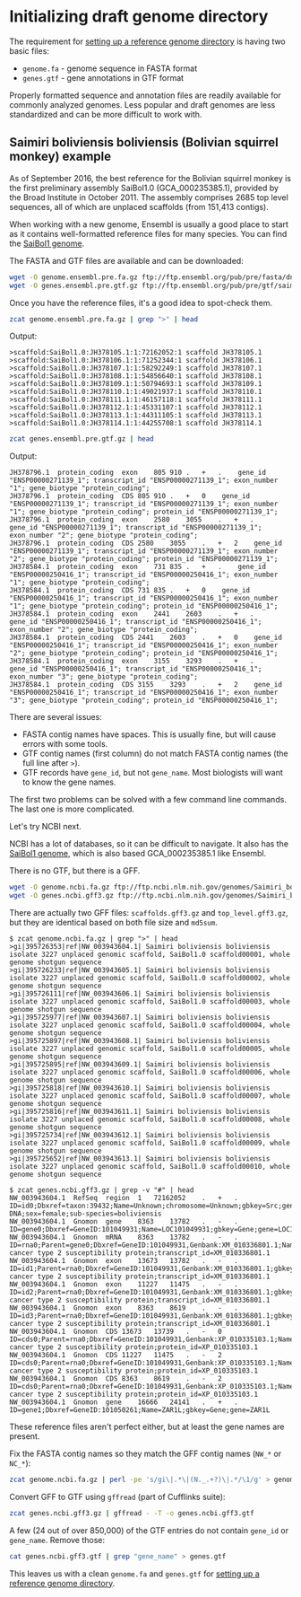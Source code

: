 # Initializing draft genome directory


The requirement for [setting up a reference genome directory](https://github.com/igordot/genomics/blob/master/workflows/ref-genome-init.md) is having two basic files:

* `genome.fa` - genome sequence in FASTA format
* `genes.gtf` - gene annotations in GTF format

Properly formatted sequence and annotation files are readily available for commonly analyzed genomes. Less popular and 
draft genomes are less standardized and can be more difficult to work with.

## Saimiri boliviensis boliviensis (Bolivian squirrel monkey) example

As of September 2016, the best reference for the Bolivian squirrel monkey is the first preliminary assembly SaiBol1.0 
(GCA_000235385.1), provided by the Broad Institute in October 2011. The assembly comprises 2685 top level sequences, all 
of which are unplaced scaffolds (from 151,413 contigs).

When working with a new genome, Ensembl is usually a good place to start as it contains well-formatted reference files for 
many species. You can find the [SaiBol1 genome](http://pre.ensembl.org/Saimiri_boliviensis/Info/Index).

The FASTA and GTF files are available and can be downloaded:

```bash
wget -O genome.ensembl.pre.fa.gz ftp://ftp.ensembl.org/pub/pre/fasta/dna/saimiri_boliviensis/Saimiri_boliviensis.SaiBol1.0.dna_rm.toplevel.fa.gz
wget -O genes.ensembl.pre.gtf.gz ftp://ftp.ensembl.org/pub/pre/gtf/saimiri_boliviensis/SaiBol1.0.genes.gtf.gz
```

Once you have the reference files, it's a good idea to spot-check them.

```bash
zcat genome.ensembl.pre.fa.gz | grep ">" | head
```

Output:

```
>scaffold:SaiBol1.0:JH378105.1:1:72162052:1 scaffold JH378105.1
>scaffold:SaiBol1.0:JH378106.1:1:71252344:1 scaffold JH378106.1
>scaffold:SaiBol1.0:JH378107.1:1:58292249:1 scaffold JH378107.1
>scaffold:SaiBol1.0:JH378108.1:1:54856640:1 scaffold JH378108.1
>scaffold:SaiBol1.0:JH378109.1:1:50794693:1 scaffold JH378109.1
>scaffold:SaiBol1.0:JH378110.1:1:49021937:1 scaffold JH378110.1
>scaffold:SaiBol1.0:JH378111.1:1:46157118:1 scaffold JH378111.1
>scaffold:SaiBol1.0:JH378112.1:1:45331107:1 scaffold JH378112.1
>scaffold:SaiBol1.0:JH378113.1:1:44311105:1 scaffold JH378113.1
>scaffold:SaiBol1.0:JH378114.1:1:44255708:1 scaffold JH378114.1
```

```bash
zcat genes.ensembl.pre.gtf.gz | head
```

Output:

```
JH378796.1	protein_coding	exon	805	910	.	+	.	 gene_id "ENSP00000271139_1"; transcript_id "ENSP00000271139_1"; exon_number "1"; gene_biotype "protein_coding";
JH378796.1	protein_coding	CDS	805	910	.	+	0	 gene_id "ENSP00000271139_1"; transcript_id "ENSP00000271139_1"; exon_number "1"; gene_biotype "protein_coding"; protein_id "ENSP00000271139_1";
JH378796.1	protein_coding	exon	2580	3055	.	+	.	 gene_id "ENSP00000271139_1"; transcript_id "ENSP00000271139_1"; exon_number "2"; gene_biotype "protein_coding";
JH378796.1	protein_coding	CDS	2580	3055	.	+	2	 gene_id "ENSP00000271139_1"; transcript_id "ENSP00000271139_1"; exon_number "2"; gene_biotype "protein_coding"; protein_id "ENSP00000271139_1";
JH378584.1	protein_coding	exon	731	835	.	+	.	 gene_id "ENSP00000250416_1"; transcript_id "ENSP00000250416_1"; exon_number "1"; gene_biotype "protein_coding";
JH378584.1	protein_coding	CDS	731	835	.	+	0	 gene_id "ENSP00000250416_1"; transcript_id "ENSP00000250416_1"; exon_number "1"; gene_biotype "protein_coding"; protein_id "ENSP00000250416_1";
JH378584.1	protein_coding	exon	2441	2603	.	+	.	 gene_id "ENSP00000250416_1"; transcript_id "ENSP00000250416_1"; exon_number "2"; gene_biotype "protein_coding";
JH378584.1	protein_coding	CDS	2441	2603	.	+	0	 gene_id "ENSP00000250416_1"; transcript_id "ENSP00000250416_1"; exon_number "2"; gene_biotype "protein_coding"; protein_id "ENSP00000250416_1";
JH378584.1	protein_coding	exon	3155	3293	.	+	.	 gene_id "ENSP00000250416_1"; transcript_id "ENSP00000250416_1"; exon_number "3"; gene_biotype "protein_coding";
JH378584.1	protein_coding	CDS	3155	3293	.	+	2	 gene_id "ENSP00000250416_1"; transcript_id "ENSP00000250416_1"; exon_number "3"; gene_biotype "protein_coding"; protein_id "ENSP00000250416_1";
```

There are several issues:
 - FASTA contig names have spaces. This is usually fine, but will cause errors with some tools.
 - GTF contig names (first column) do not match FASTA contig names (the full line after `>`).
 - GTF records have `gene_id`, but not `gene_name`. Most biologists will want to know the gene names.

The first two problems can be solved with a few command line commands. The last one is more complicated.

Let's try NCBI next.

NCBI has a lot of databases, so it can be difficult to navigate. It also has the 
[SaiBol1 genome](https://www.ncbi.nlm.nih.gov/genome/6907), which is also based GCA_000235385.1 like Ensembl.

There is no GTF, but there is a GFF.

```bash
wget -O genome.ncbi.fa.gz ftp://ftp.ncbi.nlm.nih.gov/genomes/Saimiri_boliviensis/CHR_Un/39432_ref_SaiBol1.0_chrUn.fa.gz
wget -O genes.ncbi.gff3.gz ftp://ftp.ncbi.nlm.nih.gov/genomes/Saimiri_boliviensis/GFF/ref_SaiBol1.0_scaffolds.gff3.gz
```

There are actually two GFF files: `scaffolds.gff3.gz` and `top_level.gff3.gz`, but they are identical based on both file 
size and `md5sum`.

```
$ zcat genome.ncbi.fa.gz | grep ">" | head
>gi|395726353|ref|NW_003943604.1| Saimiri boliviensis boliviensis isolate 3227 unplaced genomic scaffold, SaiBol1.0 scaffold00001, whole genome shotgun sequence
>gi|395726233|ref|NW_003943605.1| Saimiri boliviensis boliviensis isolate 3227 unplaced genomic scaffold, SaiBol1.0 scaffold00002, whole genome shotgun sequence
>gi|395726111|ref|NW_003943606.1| Saimiri boliviensis boliviensis isolate 3227 unplaced genomic scaffold, SaiBol1.0 scaffold00003, whole genome shotgun sequence
>gi|395725977|ref|NW_003943607.1| Saimiri boliviensis boliviensis isolate 3227 unplaced genomic scaffold, SaiBol1.0 scaffold00004, whole genome shotgun sequence
>gi|395725897|ref|NW_003943608.1| Saimiri boliviensis boliviensis isolate 3227 unplaced genomic scaffold, SaiBol1.0 scaffold00005, whole genome shotgun sequence
>gi|395725895|ref|NW_003943609.1| Saimiri boliviensis boliviensis isolate 3227 unplaced genomic scaffold, SaiBol1.0 scaffold00006, whole genome shotgun sequence
>gi|395725818|ref|NW_003943610.1| Saimiri boliviensis boliviensis isolate 3227 unplaced genomic scaffold, SaiBol1.0 scaffold00007, whole genome shotgun sequence
>gi|395725816|ref|NW_003943611.1| Saimiri boliviensis boliviensis isolate 3227 unplaced genomic scaffold, SaiBol1.0 scaffold00008, whole genome shotgun sequence
>gi|395725734|ref|NW_003943612.1| Saimiri boliviensis boliviensis isolate 3227 unplaced genomic scaffold, SaiBol1.0 scaffold00009, whole genome shotgun sequence
>gi|395725652|ref|NW_003943613.1| Saimiri boliviensis boliviensis isolate 3227 unplaced genomic scaffold, SaiBol1.0 scaffold00010, whole genome shotgun sequence
```

```
$ zcat genes.ncbi.gff3.gz | grep -v "#" | head
NW_003943604.1	RefSeq	region	1	72162052	.	+	.	ID=id0;Dbxref=taxon:39432;Name=Unknown;chromosome=Unknown;gbkey=Src;genome=genomic;isolate=3227;mol_type=genomic DNA;sex=female;sub-species=boliviensis
NW_003943604.1	Gnomon	gene	8363	13782	.	-	.	ID=gene0;Dbxref=GeneID:101049931;Name=LOC101049931;gbkey=Gene;gene=LOC101049931
NW_003943604.1	Gnomon	mRNA	8363	13782	.	-	.	ID=rna0;Parent=gene0;Dbxref=GeneID:101049931,Genbank:XM_010336801.1;Name=XM_010336801.1;gbkey=mRNA;gene=LOC101049931;product=breast cancer type 2 susceptibility protein;transcript_id=XM_010336801.1
NW_003943604.1	Gnomon	exon	13673	13782	.	-	.	ID=id1;Parent=rna0;Dbxref=GeneID:101049931,Genbank:XM_010336801.1;gbkey=mRNA;gene=LOC101049931;product=breast cancer type 2 susceptibility protein;transcript_id=XM_010336801.1
NW_003943604.1	Gnomon	exon	11227	11475	.	-	.	ID=id2;Parent=rna0;Dbxref=GeneID:101049931,Genbank:XM_010336801.1;gbkey=mRNA;gene=LOC101049931;product=breast cancer type 2 susceptibility protein;transcript_id=XM_010336801.1
NW_003943604.1	Gnomon	exon	8363	8619	.	-	.	ID=id3;Parent=rna0;Dbxref=GeneID:101049931,Genbank:XM_010336801.1;gbkey=mRNA;gene=LOC101049931;product=breast cancer type 2 susceptibility protein;transcript_id=XM_010336801.1
NW_003943604.1	Gnomon	CDS	13673	13739	.	-	0	ID=cds0;Parent=rna0;Dbxref=GeneID:101049931,Genbank:XP_010335103.1;Name=XP_010335103.1;gbkey=CDS;gene=LOC101049931;product=breast cancer type 2 susceptibility protein;protein_id=XP_010335103.1
NW_003943604.1	Gnomon	CDS	11227	11475	.	-	2	ID=cds0;Parent=rna0;Dbxref=GeneID:101049931,Genbank:XP_010335103.1;Name=XP_010335103.1;gbkey=CDS;gene=LOC101049931;product=breast cancer type 2 susceptibility protein;protein_id=XP_010335103.1
NW_003943604.1	Gnomon	CDS	8363	8619	.	-	2	ID=cds0;Parent=rna0;Dbxref=GeneID:101049931,Genbank:XP_010335103.1;Name=XP_010335103.1;gbkey=CDS;gene=LOC101049931;product=breast cancer type 2 susceptibility protein;protein_id=XP_010335103.1
NW_003943604.1	Gnomon	gene	16666	24141	.	+	.	ID=gene1;Dbxref=GeneID:101050261;Name=ZAR1L;gbkey=Gene;gene=ZAR1L
```

These reference files aren't perfect either, but at least the gene names are present.

Fix the FASTA contig names so they match the GFF contig names (`NW_*` or `NC_*`):

```bash
zcat genome.ncbi.fa.gz | perl -pe 's/gi\|.*\|(N._.+?)\|.*/\1/g' > genome.fa
```

Convert GFF to GTF using `gffread` (part of Cufflinks suite):

```bash
zcat genes.ncbi.gff3.gz | gffread - -T -o genes.ncbi.gff3.gtf
```

A few (24 out of over 850,000) of the GTF entries do not contain `gene_id` or `gene_name`. Remove those:

```bash
cat genes.ncbi.gff3.gtf | grep "gene_name" > genes.gtf
```

This leaves us with a clean `genome.fa` and `genes.gtf` for [setting up a reference genome directory](https://github.com/igordot/genomics/blob/master/workflows/ref-genome-init.md).
